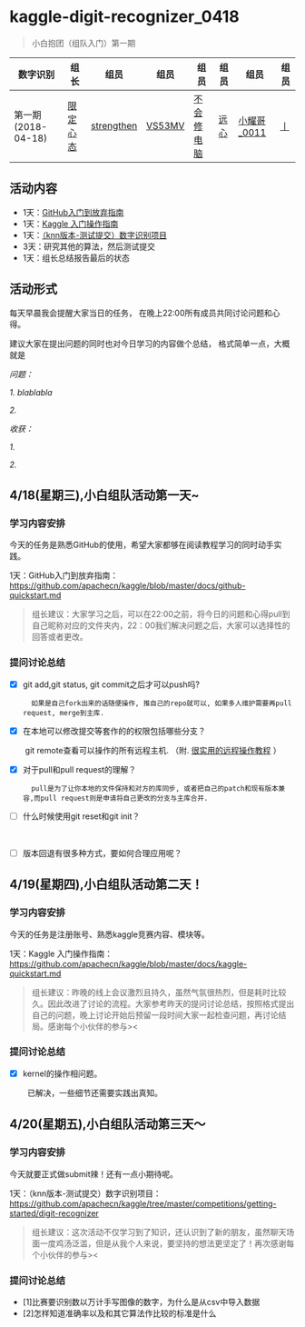 # kaggle-digit-recognizer_0418


> 小白抱团（组队入门）第一期

|数字识别|组长|组员|组员|组员|组员|组员|组员|
| -- | -- | -- | -- | -- | -- | -- | -- |
|第一期 (2018-04-18)|[限定心态](https://github.com/island99)|[strengthen](https://github.com/Yestrengthen)|[VS53MV](https://github.com/La-fe)|[不会修电脑](https://github.com/smallsmallwood)|[远心](https://github.com/SwordFaith)|[小耀哥_0011](https://github.com/yirenrumeng)|[丨](https://github.com/nincro)|

## 活动内容

* 1天：[GitHub入门到放弃指南](https://github.com/apachecn/kaggle/blob/master/docs/github-quickstart.md)
* 1天：[Kaggle 入门操作指南](https://github.com/apachecn/kaggle/blob/master/docs/kaggle-quickstart.md)
* 1天：[（knn版本-测试提交）数字识别项目](https://github.com/apachecn/kaggle/tree/master/competitions/getting-started/digit-recognizer)
* 3天：研究其他的算法，然后测试提交
* 1天：组长总结报告最后的状态

## 活动形式

每天早晨我会提醒大家当日的任务，
在晚上22:00所有成员共同讨论问题和心得。

建议大家在提出问题的同时也对今日学习的内容做个总结，
格式简单一点，大概就是

*问题：*

*1. blablabla*

*2.*

*收获：*

*1.*

*2.*



## 4/18(星期三),小白组队活动第一天~

### 学习内容安排

今天的任务是熟悉GitHub的使用，希望大家都够在阅读教程学习的同时动手实践。

1天：GitHub入门到放弃指南：https://github.com/apachecn/kaggle/blob/master/docs/github-quickstart.md

> 组长建议：大家学习之后，可以在22:00之前，将今日的问题和心得pull到自己昵称对应的文件夹内，22：00我们解决问题之后，大家可以选择性的回答或者更改。

### 提问讨论总结

- [x] git add,git status, git commit之后才可以push吗?

        如果是自己fork出来的话随便操作, 推自己的repo就可以, 如果多人维护需要再pull request, merge到主库. 
      
- [x] 在本地可以修改提交等套作的的权限包括哪些分支？

        git remote查看可以操作的所有远程主机. （附. [很实用的远程操作教程](http://www.ruanyifeng.com/blog/2014/06/git_remote.html) ）
  
- [x] 对于pull和pull request的理解？
      
        pull是为了让你本地的文件保持和对方的库同步, 或者把自己的patch和现有版本兼容,而pull request则是申请将自己更改的分支与主库合并. 
      
- [ ] 什么时候使用git reset和git init？
  
  
      
- [ ] 版本回退有很多种方式，要如何合理应用呢？









## 4/19(星期四),小白组队活动第二天！

### 学习内容安排

今天的任务是注册账号、熟悉kaggle竞赛内容、模块等。

1天：Kaggle 入门操作指南：https://github.com/apachecn/kaggle/blob/master/docs/kaggle-quickstart.md

> 组长建议：昨晚的线上会议激烈且持久，虽然气氛很热烈，但是耗时比较久。因此改进了讨论的流程。大家参考昨天的提问讨论总结，按照格式提出自己的问题，晚上讨论开始后预留一段时间大家一起检查问题，再讨论结局。感谢每个小伙伴的参与><

### 提问讨论总结

- [x] kernel的操作相问题。

                已解决，一些细节还需要实践出真知。
                
                
                
                
                
                
                

## 4/20(星期五),小白组队活动第三天～

### 学习内容安排

今天就要正式做submit辣！还有一点小期待呢。

1天：（knn版本-测试提交）数字识别项目：https://github.com/apachecn/kaggle/tree/master/competitions/getting-started/digit-recognizer

> 组长建议：这次活动不仅学习到了知识，还认识到了新的朋友，虽然聊天场面一度鸡汤泛滥，但是从我个人来说，要坚持的想法更坚定了！再次感谢每个小伙伴的参与><

### 提问讨论总结

- [1]比赛要识别数以万计手写图像的数字，为什么是从csv中导入数据
- [2]怎样知道准确率以及和其它算法作比较的标准是什么
